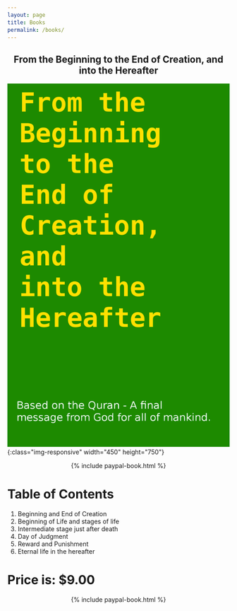 ```yaml
---
layout: page
title: Books
permalink: /books/
---
```


<h2 align="center">From the Beginning to the End of Creation, and into the Hereafter</h2>

![Beginning to End of Creation book](/assets/images/book-chapter.png){:class="img-responsive" width="450" height="750"}

<div align="center">
{% include paypal-book.html %}
</div>

# Table of Contents
1. Beginning and End of Creation
2. Beginning of Life and stages of life
3. Intermediate stage just after death
4. Day of Judgment
5. Reward and Punishment
6. Eternal life in the hereafter

# Price is: **$9.00**

<div align="center">
{% include paypal-book.html %}
</div>
